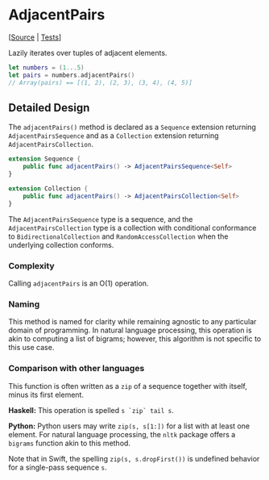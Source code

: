 # AdjacentPairs

[[Source](https://github.com/apple/swift-algorithms/blob/main/Sources/Algorithms/AdjacentPairs.swift) | 
 [Tests](https://github.com/apple/swift-algorithms/blob/main/Tests/SwiftAlgorithmsTests/AdjacentPairsTests.swift)]
 
Lazily iterates over tuples of adjacent elements.

```swift
let numbers = (1...5)
let pairs = numbers.adjacentPairs()
// Array(pairs) == [(1, 2), (2, 3), (3, 4), (4, 5)]
```

## Detailed Design

The `adjacentPairs()` method is declared as a `Sequence` extension returning
`AdjacentPairsSequence` and as a `Collection` extension returning
`AdjacentPairsCollection`.

```swift
extension Sequence {
    public func adjacentPairs() -> AdjacentPairsSequence<Self>
}
```

```swift
extension Collection {
    public func adjacentPairs() -> AdjacentPairsCollection<Self>
}
```

The `AdjacentPairsSequence` type is a sequence, and the
`AdjacentPairsCollection` type is a collection with conditional conformance to
`BidirectionalCollection` and `RandomAccessCollection` when the underlying
collection conforms.

### Complexity

Calling `adjacentPairs` is an O(1) operation.

### Naming

This method is named for clarity while remaining agnostic to any particular
domain of programming. In natural language processing, this operation is akin to 
computing a list of bigrams; however, this algorithm is not specific to this use 
case.

### Comparison with other languages

This function is often written as a `zip` of a sequence together with itself, 
minus its first element.

**Haskell:** This operation is spelled ``s `zip` tail s``.

**Python:** Python users may write `zip(s, s[1:])` for a list with at least one 
element. For natural language processing, the `nltk` package offers a `bigrams` 
function akin to this method.

 Note that in Swift, the spelling `zip(s, s.dropFirst())` is undefined behavior 
 for a single-pass sequence `s`.
